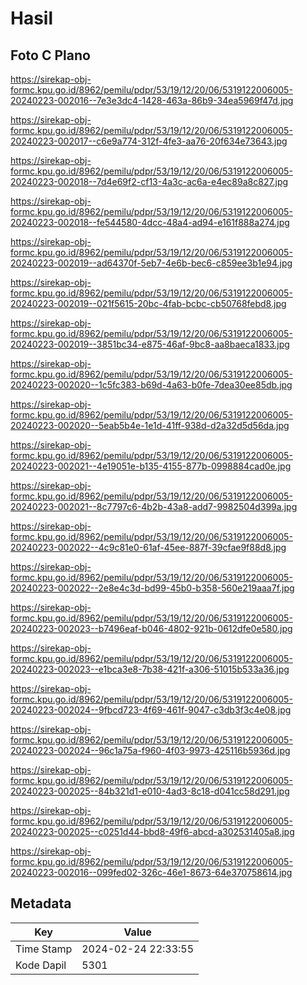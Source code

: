 # Hasil

## Foto C Plano

https://sirekap-obj-formc.kpu.go.id/8962/pemilu/pdpr/53/19/12/20/06/5319122006005-20240223-002016--7e3e3dc4-1428-463a-86b9-34ea5969f47d.jpg

https://sirekap-obj-formc.kpu.go.id/8962/pemilu/pdpr/53/19/12/20/06/5319122006005-20240223-002017--c6e9a774-312f-4fe3-aa76-20f634e73643.jpg

https://sirekap-obj-formc.kpu.go.id/8962/pemilu/pdpr/53/19/12/20/06/5319122006005-20240223-002018--7d4e69f2-cf13-4a3c-ac6a-e4ec89a8c827.jpg

https://sirekap-obj-formc.kpu.go.id/8962/pemilu/pdpr/53/19/12/20/06/5319122006005-20240223-002018--fe544580-4dcc-48a4-ad94-e161f888a274.jpg

https://sirekap-obj-formc.kpu.go.id/8962/pemilu/pdpr/53/19/12/20/06/5319122006005-20240223-002019--ad64370f-5eb7-4e6b-bec6-c859ee3b1e94.jpg

https://sirekap-obj-formc.kpu.go.id/8962/pemilu/pdpr/53/19/12/20/06/5319122006005-20240223-002019--021f5615-20bc-4fab-bcbc-cb50768febd8.jpg

https://sirekap-obj-formc.kpu.go.id/8962/pemilu/pdpr/53/19/12/20/06/5319122006005-20240223-002019--3851bc34-e875-46af-9bc8-aa8baeca1833.jpg

https://sirekap-obj-formc.kpu.go.id/8962/pemilu/pdpr/53/19/12/20/06/5319122006005-20240223-002020--1c5fc383-b69d-4a63-b0fe-7dea30ee85db.jpg

https://sirekap-obj-formc.kpu.go.id/8962/pemilu/pdpr/53/19/12/20/06/5319122006005-20240223-002020--5eab5b4e-1e1d-41ff-938d-d2a32d5d56da.jpg

https://sirekap-obj-formc.kpu.go.id/8962/pemilu/pdpr/53/19/12/20/06/5319122006005-20240223-002021--4e19051e-b135-4155-877b-0998884cad0e.jpg

https://sirekap-obj-formc.kpu.go.id/8962/pemilu/pdpr/53/19/12/20/06/5319122006005-20240223-002021--8c7797c6-4b2b-43a8-add7-9982504d399a.jpg

https://sirekap-obj-formc.kpu.go.id/8962/pemilu/pdpr/53/19/12/20/06/5319122006005-20240223-002022--4c9c81e0-61af-45ee-887f-39cfae9f88d8.jpg

https://sirekap-obj-formc.kpu.go.id/8962/pemilu/pdpr/53/19/12/20/06/5319122006005-20240223-002022--2e8e4c3d-bd99-45b0-b358-560e219aaa7f.jpg

https://sirekap-obj-formc.kpu.go.id/8962/pemilu/pdpr/53/19/12/20/06/5319122006005-20240223-002023--b7496eaf-b046-4802-921b-0612dfe0e580.jpg

https://sirekap-obj-formc.kpu.go.id/8962/pemilu/pdpr/53/19/12/20/06/5319122006005-20240223-002023--e1bca3e8-7b38-421f-a306-51015b533a36.jpg

https://sirekap-obj-formc.kpu.go.id/8962/pemilu/pdpr/53/19/12/20/06/5319122006005-20240223-002024--9fbcd723-4f69-461f-9047-c3db3f3c4e08.jpg

https://sirekap-obj-formc.kpu.go.id/8962/pemilu/pdpr/53/19/12/20/06/5319122006005-20240223-002024--96c1a75a-f960-4f03-9973-425116b5936d.jpg

https://sirekap-obj-formc.kpu.go.id/8962/pemilu/pdpr/53/19/12/20/06/5319122006005-20240223-002025--84b321d1-e010-4ad3-8c18-d041cc58d291.jpg

https://sirekap-obj-formc.kpu.go.id/8962/pemilu/pdpr/53/19/12/20/06/5319122006005-20240223-002025--c0251d44-bbd8-49f6-abcd-a302531405a8.jpg

https://sirekap-obj-formc.kpu.go.id/8962/pemilu/pdpr/53/19/12/20/06/5319122006005-20240223-002016--099fed02-326c-46e1-8673-64e370758614.jpg


## Metadata

| Key        | Value               |
| ---------- | ------------------- |
| Time Stamp | 2024-02-24 22:33:55 |
| Kode Dapil | 5301                |



